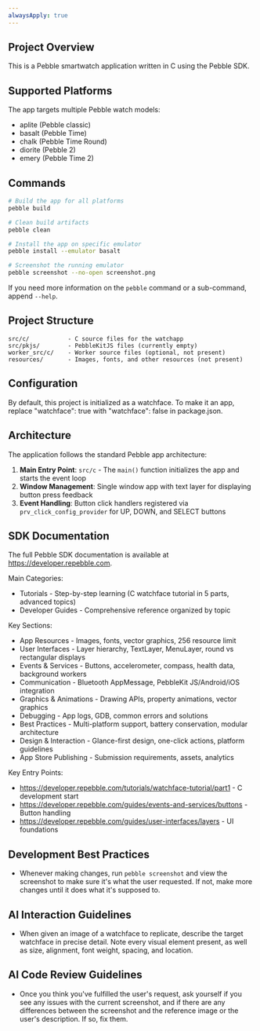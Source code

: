 ```yaml
---
alwaysApply: true
---
```


## Project Overview

This is a Pebble smartwatch application written in C using the Pebble SDK.

## Supported Platforms

The app targets multiple Pebble watch models:
- aplite (Pebble classic)
- basalt (Pebble Time)
- chalk (Pebble Time Round)
- diorite (Pebble 2)
- emery (Pebble Time 2)

## Commands

```bash
# Build the app for all platforms
pebble build

# Clean build artifacts
pebble clean

# Install the app on specific emulator
pebble install --emulator basalt

# Screenshot the running emulator
pebble screenshot --no-open screenshot.png
```

If you need more information on the `pebble` command or a sub-command, append `--help`.

## Project Structure

```
src/c/           - C source files for the watchapp
src/pkjs/        - PebbleKitJS files (currently empty)
worker_src/c/    - Worker source files (optional, not present)
resources/       - Images, fonts, and other resources (not present)
```
## Configuration

By default, this project is initialized as a watchface. To make it an app, replace "watchface": true with "watchface": false in package.json.

## Architecture

The application follows the standard Pebble app architecture:

1. **Main Entry Point**: `src/c` - The `main()` function initializes the app and starts the event loop
2. **Window Management**: Single window app with text layer for displaying button press feedback
3. **Event Handling**: Button click handlers registered via `prv_click_config_provider` for UP, DOWN, and SELECT buttons

## SDK Documentation

The full Pebble SDK documentation is available at https://developer.repebble.com.

Main Categories:
- Tutorials - Step-by-step learning (C watchface tutorial in 5 parts, advanced topics)
- Developer Guides - Comprehensive reference organized by topic

Key Sections:
- App Resources - Images, fonts, vector graphics, 256 resource limit
- User Interfaces - Layer hierarchy, TextLayer, MenuLayer, round vs rectangular displays
- Events & Services - Buttons, accelerometer, compass, health data, background workers
- Communication - Bluetooth AppMessage, PebbleKit JS/Android/iOS integration
- Graphics & Animations - Drawing APIs, property animations, vector graphics
- Debugging - App logs, GDB, common errors and solutions
- Best Practices - Multi-platform support, battery conservation, modular architecture
- Design & Interaction - Glance-first design, one-click actions, platform guidelines
- App Store Publishing - Submission requirements, assets, analytics

Key Entry Points:
- https://developer.repebble.com/tutorials/watchface-tutorial/part1 - C development start
- https://developer.repebble.com/guides/events-and-services/buttons - Button handling
- https://developer.repebble.com/guides/user-interfaces/layers - UI foundations

## Development Best Practices

- Whenever making changes, run `pebble screenshot` and view the screenshot to make sure it's what the user requested. If not, make more changes until it does what it's supposed to.

## AI Interaction Guidelines

- When given an image of a watchface to replicate, describe the target watchface in precise detail. Note every visual element present, as well as size, alignment, font weight, spacing, and location.

## AI Code Review Guidelines

- Once you think you've fulfilled the user's request, ask yourself if you see any issues with the current screenshot, and if there are any differences between the screenshot and the reference image or the user's description. If so, fix them.